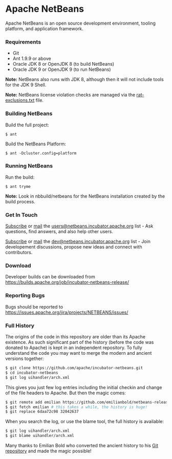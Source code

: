 <!--

    Licensed to the Apache Software Foundation (ASF) under one
    or more contributor license agreements.  See the NOTICE file
    distributed with this work for additional information
    regarding copyright ownership.  The ASF licenses this file
    to you under the Apache License, Version 2.0 (the
    "License"); you may not use this file except in compliance
    with the License.  You may obtain a copy of the License at

      http://www.apache.org/licenses/LICENSE-2.0

    Unless required by applicable law or agreed to in writing,
    software distributed under the License is distributed on an
    "AS IS" BASIS, WITHOUT WARRANTIES OR CONDITIONS OF ANY
    KIND, either express or implied.  See the License for the
    specific language governing permissions and limitations
    under the License.

-->

# Apache NetBeans

Apache NetBeans is an open source development environment, tooling platform, and application framework.

### Requirements

  * Git
  * Ant 1.9.9 or above
  * Oracle JDK 8 or OpenJDK 8 (to build NetBeans)
  * Oracle JDK 9 or OpenJDK 9 (to run NetBeans)

**Note:** NetBeans also runs with JDK 8, although then it will not include tools for the JDK 9 Shell.

**Note:** NetBeans license violation checks are managed via the [rat-exclusions.txt](https://github.com/apache/incubator-netbeans/blob/master/nbbuild/rat-exclusions.txt) file.

### Building NetBeans

Build the full project:
```
$ ant
```
Build the NetBeans Platform:
```
$ ant -Dcluster.config=platform
```

### Running NetBeans

Run the build:
```
$ ant tryme
```

**Note:** Look in nbbuild/netbeans for the NetBeans installation created by the build process.

### Get In Touch

[Subscribe](mailto:users-subscribe@netbeans.incubator.apache.org) or [mail](mailto:users@netbeans.incubator.apache.org) the [users@netbeans.incubator.apache.org](mailto:users@netbeans.incubator.apache.org) list - Ask questions, find answers, and also help other users.

[Subscribe](mailto:dev-subscribe@netbeans.incubator.apache.org) or [mail](mailto:dev@netbeans.incubator.apache.org) the [dev@netbeans.incubator.apache.org](mailto:dev@netbeans.incubator.apache.org) list - Join developement discussions, propose new ideas and connect with contributors.

### Download

Developer builds can be downloaded from https://builds.apache.org/job/incubator-netbeans-release/

### Reporting Bugs

Bugs should be reported to https://issues.apache.org/jira/projects/NETBEANS/issues/

### Full History

The origins of the code in this repository are older than its Apache existence.
As such significant part of the history (before the code was donated to Apache)
is kept in an independent repository. To fully understand the code
you may want to merge the modern and ancient versions together:

```bash
$ git clone https://github.com/apache/incubator-netbeans.git
$ cd incubator-netbeans
$ git log uihandler/arch.xml
```

This gives you just few log entries including the initial checkin and
change of the file headers to Apache. But then the magic comes:

```bash
$ git remote add emilian https://github.com/emilianbold/netbeans-releases.git
$ git fetch emilian # this takes a while, the history is huge!
$ git replace 6daa72c98 32042637
```

When you search the log, or use the blame tool, the full history is available:

```bash
$ git log uihandler/arch.xml
$ git blame uihandler/arch.xml
```

Many thanks to Emilian Bold who converted the ancient history to his
[Git repository](https://github.com/emilianbold/netbeans-releases)
and made the magic possible!
